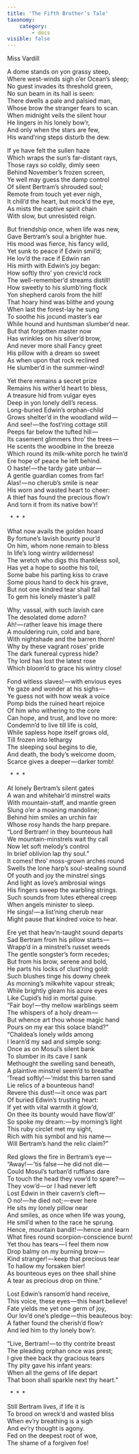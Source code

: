 ```yaml
---
title: 'The Fifth Brother’s Tale'
taxonomy:
    category:
        - docs
visible: false
---
```


<div class="author">Miss Vardill</div>
  
A dome stands on yon grassy steep,  
Where west-winds sigh o’er Ocean’s sleep;  
No guest invades its threshold green,  
No sun beam in its hall is seen:  
There dwells a pale and palsied man,  
Whose brow the stranger fears to scan.  
When midnight veils the silent hour  
He lingers in his lonely bow’r,  
And only when the stars are few,  
His wand’ring steps disturb the dew.  
		  
If ye have felt the sullen haze  
Which wraps the sun’s far-distant rays,  
Those rays so coldly, dimly seen    
Behind November’s frozen screen,  
Ye well may guess the damp control  
Of silent Bertram’s shrouded soul;  
Remote from touch yet ever nigh,  
It chill’d the heart, but mock’d the eye,  
As mists the captive spirit chain  
With slow, but unresisted reign.  
  
But friendship once, when life was new,  
Gave Bertram’s soul a brighter hue.  
His mood was fierce, his fancy wild,  
Yet sunk to peace if Edwin smil’d;  
He lov’d the race if Edwin ran  
His mirth with Edwin’s joy began:  
How softly thro’ yon crevic’d rock   
The well-remember’d streams distill!  
How sweetly to his slumb’ring flock  
Yon shepherd carols from the hill!  
That hoary hind was blithe and young  
When last the forest-lay he sung  
To soothe his jocund master’s ear  
While hound and huntsman slumber’d near.  
But that forgotten master now  
Has wrinkles on his silver’d brow,  
And never more shall Fancy greet  
His pillow with a dream so sweet  
As when upon that rock reclined  
He slumber’d in the summer-wind!   
  
Yet there remains a secret prize  
Remains his wither’d heart to bless,  
A treasure hid from vulgar eyes  
Deep in yon lonely dell’s recess.  
Long-buried Edwin’s orphan-child  
Grows shelter’d in the woodland wild —   
And see! — the fost’ring cottage still  
Peeps far below the tufted hill —   
Its casement glimmers thro’ the trees —   
He scents the woodbine in the breeze  
Which round its milk-white porch he twin’d  
Ere hope of peace he left behind.  
O haste! — the tardy gate unbar —   
A gentle guardian comes from far!  
Alas! — no cherub’s smile is near  
His worn and wasted heart to cheer:  
A thief has found the precious flow’r  
And torn it from its native bow’r!   
  
&ensp;&#42;&ensp;&#42;&ensp;&#42;  
  
What now avails the golden hoard  
By fortune’s lavish bounty pour’d  
On him, whom none remain to bless  
In life’s long wintry wilderness!  
The wretch who digs this thankless soil,  
Has yet a hope to soothe his toil,  
Some babe his parting kiss to crave  
Some pious hand to deck his grave,  
But not one kindred tear shall fall  
To gem his lonely master’s pall!  
  
Why, vassal, with such lavish care  
The desolated dome adorn?  
Ah! — rather leave his image there  
A mouldering ruin, cold and bare,  
With nightshade and the barren thorn!  
Why by these vagrant roses’ pride  
The dark funereal cypress hide?  
Thy lord has lost the latest rose  
Which bloom’d to grace his wintry close!  
  
Fond witless slaves! — with envious eyes  
Ye gaze and wonder at his sighs —   
Ye guess not with how weak a voice  
Pomp bids the ruined heart rejoice  
Of him who withering to the core  
Can hope, and trust, and love no more:  
Condemn’d to live till life is cold,  
While sapless hope itself grows old,  
Till frozen into lethargy  
The sleeping soul begins to die,  
And death, the body’s welcome doom,  
Scarce gives a deeper — darker tomb!  
  
&ensp;&#42;&ensp;&#42;&ensp;&#42;
  
At lonely Bertram’s silent gates  
A wan and whitehair’d minstrel waits  
With mountain-staff, and mantle green  
Slung o’er a moaning mandoline;  
Behind him smiles an urchin fair  
Whose rosy hands the harp prepare.  
“Lord Bertram! in they bounteous hall  
We mountain-minstrels wait thy call  
Now let soft melody’s control  
In brief oblivion lap thy soul.”  
It comes! thro’ moss-grown arches round  
Swells the lone harp’s soul-stealing sound  
Of youth and joy the minstrel sings  
And light as love’s ambrosial wings  
His fingers sweep the warbling strings.  
Such sounds from lutes ethereal creep  
When angels minister to sleep.  
He sings! — a list’ning cherub near  
Might pause that kindred voice to hear.  
  
Ere yet that heav’n-taught sound departs  
Sad Bertram from his pillow starts —   
Wrapp’d in a minstrel’s russet weeds  
The gentle songster’s form recedes;  
But from his brow, serene and bold,  
He parts his locks of clust’ring gold:  
Such blushes tinge his downy cheek  
As morning’s milkwhite vapour streak;  
While brightly gleam his azure eyes  
Like Cupid’s hid in mortal guise.  
“Fair boy! — thy mellow warblings seem  
The whispers of a holy dream —   
But whence art thou whose magic hand  
Pours on my ear this solace bland?”  
“Chaldea’s lonely wilds among  
I learn’d my sad and simple song:  
Once as on Mosul’s silent bank  
To slumber in its cave I sank  
Methought the swelling sand beneath,  
A plaintive minstrel seem’d to breathe  
‘Tread softly! — ’midst this barren sand  
Lie relics of a bounteous hand!  
Revere this dust! — it once was part  
Of buried Edwin’s trusting heart:  
If yet with vital warmth it glow’d,  
On thee its bounty would have flow’d!’  
So spoke my dream: — by morning’s light  
This ruby circlet met my sight,  
Rich with his symbol and his name —   
Will Bertram’s hand the relic claim?”  
  
Red glows the fire in Bertram’s eye —   
“Away! — ’tis false — he did not die —   
Could Mosul’s turban’d ruffians dare  
To touch the head they vow’d to spare? —   
They vow’d — or I had never left  
Lost Edwin in their cavern’s cleft —   
O no! — he died not; — ever here  
He sits my lonely pillow near  
And smiles, as once when life was young,  
He smil’d when to the race he sprung.  
Hence, mountain bandit! — hence and learn  
What fires round scorpion-conscience burn!  
Yet thou has tears — I feel them now  
Drop balmy on my burning brow —   
Kind stranger! — keep that precious tear  
To hallow my forsaken bier!  
As bounteous eyes on thee shall shine  
A tear as precious drop on thine.”  
  
Lost Edwin’s ransom’d hand receive,  
This voice, these eyes — this heart believe!  
Fate yields me yet one germ of joy,  
Our lov’d one’s pledge — this beauteous boy:  
A father found the cherish’d flow’r  
And led him to thy lonely bow’r.  

“Live, Bertram! — to thy contrite breast  
The pleading orphan once was prest;  
I give thee back thy gracious tears  
Thy pity gave his infant years:  
When all the gems of life depart  
That boon shall sparkle next thy heart.”  
  
&ensp;&#42;&ensp;&#42;&ensp;&#42;
  
Still Bertram lives, if life it is  
To brood on wreck’d and wasted bliss  
When ev’ry breathing is a sigh  
And ev’ry thought is agony.  
Fed on the deepest root of woe,  
The shame of a forgiven foe!  